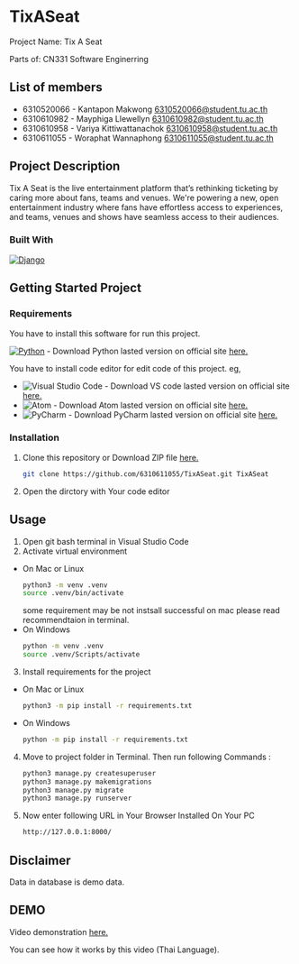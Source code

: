 # TixASeat

Project Name: Tix A Seat

Parts of: CN331 Software Enginerring


## List of members
+ 6310520066 - Kantapon Makwong <6310520066@student.tu.ac.th>
+ 6310610982 - Mayphiga Llewellyn <6310610982@student.tu.ac.th>
+ 6310610958 - Variya Kittiwattanachok <6310610958@student.tu.ac.th>
+ 6310611055 - Woraphat Wannaphong <6310611055@student.tu.ac.th>


## Project Description
Tix A Seat is the live entertainment platform that’s rethinking ticketing by caring more about fans, teams and venues. We're powering a new, open entertainment industry where fans have effortless access to experiences, and teams, venues and shows have seamless access to their audiences.


### Built With
[![Django](https://img.shields.io/badge/Djang0-35495E?style=for-the-badge&logo=django&logoColor=4FC08D)](www.djangoproject.com/)


## Getting Started Project
### Requirements
You have to install this software for run this project.

[![Python](https://img.shields.io/badge/python-3670A0?style=for-the-badge&logo=python&logoColor=ffdd54)](www.python.org/) - Download Python lasted version on official site [here.](https://www.python.org/downloads/)

You have to install code editor for edit code of this project. eg,

+ ![Visual Studio Code](https://img.shields.io/badge/Visual%20Studio%20Code-0078d7.svg?style=for-the-badge&logo=visual-studio-code&logoColor=white) - Download VS code lasted version on official site [here.](https://code.visualstudio.com/)
+ ![Atom](https://img.shields.io/badge/Atom-%2366595C.svg?style=for-the-badge&logo=atom&logoColor=white) - Download Atom lasted version on official site [here.](https://flight-manual.atom.io/getting-started/sections/installing-atom/)
+ ![PyCharm](https://img.shields.io/badge/pycharm-143?style=for-the-badge&logo=pycharm&logoColor=black&color=black&labelColor=green) - Download PyCharm lasted version on official site [here.](https://www.jetbrains.com/pycharm/download/#section=mac)


### Installation
1. Clone this repository or Download ZIP file [here.](https://github.com/6310611055/TixASeat/archive/refs/heads/main.zip)
    ```sh
    git clone https://github.com/6310611055/TixASeat.git TixASeat
    ```
2. Open the dirctory with Your code editor


## Usage
1. Open git bash terminal in Visual Studio Code
2. Activate virtual environment
  + On Mac or Linux
    ```sh
    python3 -m venv .venv
    source .venv/bin/activate
    ```
    some requirement may be not instsall successful on mac please read recommendtaion in terminal.
  + On Windows
    ```sh
    python -m venv .venv
    source .venv/Scripts/activate
    ```

3. Install requirements for the project
  + On Mac or Linux
    ```sh
    python3 -m pip install -r requirements.txt
    ```
  + On Windows
    ```sh
    python -m pip install -r requirements.txt
    ```
4. Move to project folder in Terminal. Then run following Commands :
    ```sh
    python3 manage.py createsuperuser
    python3 manage.py makemigrations
    python3 manage.py migrate
    python3 manage.py runserver
    ```
5. Now enter following URL in Your Browser Installed On Your PC
    ```sh
    http://127.0.0.1:8000/
    ```
    
 ## Disclaimer
Data in database is demo data.

## DEMO
Video demonstration [here.](https://youtu.be/HUUbPCcmr3k)

You can see how it works by this video (Thai Language).
